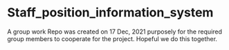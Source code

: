 # Staff_position_information_system
A group work
Repo was created on 17 Dec, 2021 purposely for the required group members to cooperate for the project. Hopeful we do this together.
